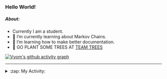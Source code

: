 ### Hello World!

##### About:
- Currently I am a student.
- 🌱 I’m currently learning about Markov Chains.
- 🌱 I’m learning how to make better documentation.
- 🌱 GO PLANT SOME TREES AT [TEAM TREES](https://teamtrees.org/)

[![Vyom's github activity graph](https://activity-graph.herokuapp.com/graph?username=Vyvy-vi)](https://github.com/ashutosh00710/github-readme-activity-graph)

---
<details>
  <summary>:zap: My Activity:</summary>
  
<!--START_SECTION:waka-->
![Code Time](http://img.shields.io/badge/Code%20Time-779%20hrs%201%20min-blue)

**I'm a Night 🦉** 

```text
🌞 Morning    67 commits     ██░░░░░░░░░░░░░░░░░░░░░░░   10.03% 
🌆 Daytime    156 commits    █████░░░░░░░░░░░░░░░░░░░░   23.35% 
🌃 Evening    209 commits    ███████░░░░░░░░░░░░░░░░░░   31.29% 
🌙 Night      236 commits    ████████░░░░░░░░░░░░░░░░░   35.33%

```
📅 **I'm Most Productive on Sunday** 

```text
Monday       66 commits     ██░░░░░░░░░░░░░░░░░░░░░░░   9.88% 
Tuesday      110 commits    ████░░░░░░░░░░░░░░░░░░░░░   16.47% 
Wednesday    104 commits    ████░░░░░░░░░░░░░░░░░░░░░   15.57% 
Thursday     84 commits     ███░░░░░░░░░░░░░░░░░░░░░░   12.57% 
Friday       88 commits     ███░░░░░░░░░░░░░░░░░░░░░░   13.17% 
Saturday     66 commits     ██░░░░░░░░░░░░░░░░░░░░░░░   9.88% 
Sunday       150 commits    █████░░░░░░░░░░░░░░░░░░░░   22.46%

```


📊 **This Week I Spent My Time On** 

```text
🔥 Editors: 
VS Code                  20 hrs 9 mins       ███████████████████████░░   91.73% 
Vim                      1 hr 49 mins        ██░░░░░░░░░░░░░░░░░░░░░░░   8.27%

🐱‍💻 Projects: 
uni-webpages             8 hrs 16 mins       █████████░░░░░░░░░░░░░░░░   37.65% 
api                      4 hrs 13 mins       ████░░░░░░░░░░░░░░░░░░░░░   19.24% 
CSF                      3 hrs 45 mins       ████░░░░░░░░░░░░░░░░░░░░░   17.09% 
praise_backend_js        2 hrs 36 mins       ███░░░░░░░░░░░░░░░░░░░░░░   11.88% 
blog                     2 hrs 3 mins        ██░░░░░░░░░░░░░░░░░░░░░░░   9.35%

```


 Last Updated on 05/05/2022 05:08:31 UTC
<!--END_SECTION:waka-->
</details>
